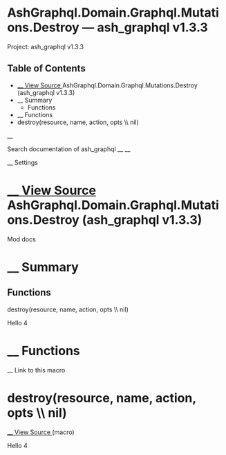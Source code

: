 # AshGraphql.Domain.Graphql.Mutations.Destroy — ash_graphql v1.3.3

Project: ash_graphql v1.3.3

## Table of Contents

- [ __ View Source ](external_link) AshGraphql.Domain.Graphql.Mutations.Destroy (ash_graphql v1.3.3)
- __ Summary
  - Functions
- __ Functions
- destroy(resource, name, action, opts \\\ nil)

__

Search documentation of ash_graphql __ __

__ Settings

#  [ __ View Source ](external_link) AshGraphql.Domain.Graphql.Mutations.Destroy (ash_graphql v1.3.3)

Mod docs

#  __ Summary

##  Functions

destroy(resource, name, action, opts \\\ nil)

Hello 4

#  __ Functions

__ Link to this macro

# destroy(resource, name, action, opts \\\ nil)

[ __ View Source ](external_link) (macro)

Hello 4
